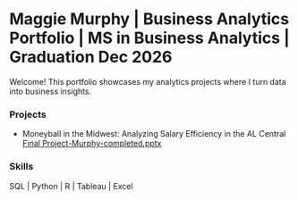 # Maggie Murphy | Business Analytics Portfolio | MS in Business Analytics | Graduation Dec 2026

Welcome! This portfolio showcases my analytics projects where I turn data into business insights. 

### Projects
- Moneyball in the Midwest: Analyzing Salary Efficiency in the AL Central 
 [Final Project-Murphy-completed.pptx](https://github.com/user-attachments/files/22016113/Final.Project-Murphy-completed.pptx)


### Skills 
SQL | Python | R | Tableau | Excel 
